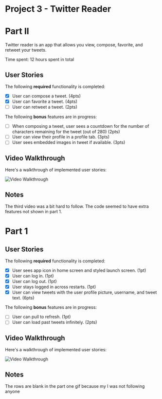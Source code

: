 # Project 3 - Twitter Reader

# Part II

Twitter reader is an app that allows you view, compose, favorite, and retweet your tweets.

Time spent: 12 hours spent in total

## User Stories

The following **required** functionality is completed:

- [x] User can compose a tweet. (4pts)
- [x] User can favorite a tweet. (4pts)
- [ ] User can retweet a tweet. (2pts)

The following **bonus** features are in progress:

- [ ] When composing a tweet, user sees a countdown for the number of characters remaining for the tweet (out of 280) (2pts)
- [ ] User can view their profile in a profile tab. (3pts)
- [ ] User sees embedded images in tweet if available. (3pts)

## Video Walkthrough

Here's a walkthrough of implemented user stories:

<img src='http://g.recordit.co/kbrpeYiXkq.gif' title='Video Walkthrough' width='' alt='Video Walkthrough' />

## Notes
The third video was a bit hard to follow. The code seemed to have extra features not shown in part 1.


# Part 1

## User Stories

The following **required** functionality is completed:

- [x] User sees app icon in home screen and styled launch screen. (1pt)
- [x] User can log in. (1pt)
- [x] User can log out. (1pt)
- [x] User stays logged in across restarts. (1pt)
- [x] User can view tweets with the user profile picture, username, and tweet text. (6pts)

The following **bonus** features are in progress:

- [ ] User can pull to refresh. (1pt)
- [ ] User can load past tweets infinitely. (2pts)

## Video Walkthrough

Here's a walkthrough of implemented user stories:

<img src='http://g.recordit.co/FuJqKakMB7.gif' title='Video Walkthrough' width='' alt='Video Walkthrough' />

## Notes
The rows are blank in the part one gif because my I was not following anyone
